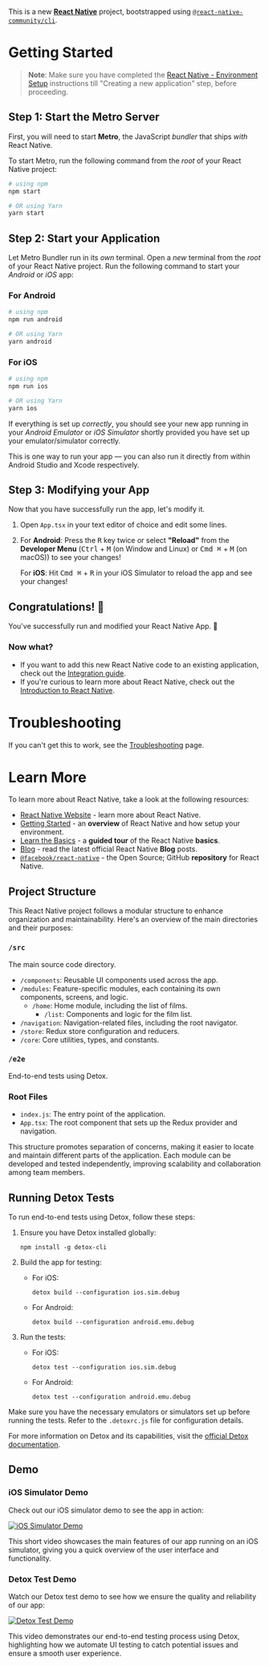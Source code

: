 This is a new [**React Native**](https://reactnative.dev) project, bootstrapped using [`@react-native-community/cli`](https://github.com/react-native-community/cli).

# Getting Started

>**Note**: Make sure you have completed the [React Native - Environment Setup](https://reactnative.dev/docs/environment-setup) instructions till "Creating a new application" step, before proceeding.

## Step 1: Start the Metro Server

First, you will need to start **Metro**, the JavaScript _bundler_ that ships _with_ React Native.

To start Metro, run the following command from the _root_ of your React Native project:

```bash
# using npm
npm start

# OR using Yarn
yarn start
```

## Step 2: Start your Application

Let Metro Bundler run in its _own_ terminal. Open a _new_ terminal from the _root_ of your React Native project. Run the following command to start your _Android_ or _iOS_ app:

### For Android

```bash
# using npm
npm run android

# OR using Yarn
yarn android
```

### For iOS

```bash
# using npm
npm run ios

# OR using Yarn
yarn ios
```

If everything is set up _correctly_, you should see your new app running in your _Android Emulator_ or _iOS Simulator_ shortly provided you have set up your emulator/simulator correctly.

This is one way to run your app — you can also run it directly from within Android Studio and Xcode respectively.

## Step 3: Modifying your App

Now that you have successfully run the app, let's modify it.

1. Open `App.tsx` in your text editor of choice and edit some lines.
2. For **Android**: Press the <kbd>R</kbd> key twice or select **"Reload"** from the **Developer Menu** (<kbd>Ctrl</kbd> + <kbd>M</kbd> (on Window and Linux) or <kbd>Cmd ⌘</kbd> + <kbd>M</kbd> (on macOS)) to see your changes!

   For **iOS**: Hit <kbd>Cmd ⌘</kbd> + <kbd>R</kbd> in your iOS Simulator to reload the app and see your changes!

## Congratulations! :tada:

You've successfully run and modified your React Native App. :partying_face:

### Now what?

- If you want to add this new React Native code to an existing application, check out the [Integration guide](https://reactnative.dev/docs/integration-with-existing-apps).
- If you're curious to learn more about React Native, check out the [Introduction to React Native](https://reactnative.dev/docs/getting-started).

# Troubleshooting

If you can't get this to work, see the [Troubleshooting](https://reactnative.dev/docs/troubleshooting) page.

# Learn More

To learn more about React Native, take a look at the following resources:

- [React Native Website](https://reactnative.dev) - learn more about React Native.
- [Getting Started](https://reactnative.dev/docs/environment-setup) - an **overview** of React Native and how setup your environment.
- [Learn the Basics](https://reactnative.dev/docs/getting-started) - a **guided tour** of the React Native **basics**.
- [Blog](https://reactnative.dev/blog) - read the latest official React Native **Blog** posts.
- [`@facebook/react-native`](https://github.com/facebook/react-native) - the Open Source; GitHub **repository** for React Native.



## Project Structure

This React Native project follows a modular structure to enhance organization and maintainability. Here's an overview of the main directories and their purposes:

### `/src`
The main source code directory.

- `/components`: Reusable UI components used across the app.
- `/modules`: Feature-specific modules, each containing its own components, screens, and logic.
  - `/home`: Home module, including the list of films.
    - `/list`: Components and logic for the film list.
- `/navigation`: Navigation-related files, including the root navigator.
- `/store`: Redux store configuration and reducers.
- `/core`: Core utilities, types, and constants.

### `/e2e`
End-to-end tests using Detox.

### Root Files
- `index.js`: The entry point of the application.
- `App.tsx`: The root component that sets up the Redux provider and navigation.

This structure promotes separation of concerns, making it easier to locate and maintain different parts of the application. Each module can be developed and tested independently, improving scalability and collaboration among team members.


## Running Detox Tests

To run end-to-end tests using Detox, follow these steps:

1. Ensure you have Detox installed globally:
   ```
   npm install -g detox-cli
   ```

2. Build the app for testing:
   - For iOS:
     ```
     detox build --configuration ios.sim.debug
     ```
   - For Android:
     ```
     detox build --configuration android.emu.debug
     ```

3. Run the tests:
   - For iOS:
     ```
     detox test --configuration ios.sim.debug
     ```
   - For Android:
     ```
     detox test --configuration android.emu.debug
     ```

Make sure you have the necessary emulators or simulators set up before running the tests. Refer to the `.detoxrc.js` file for configuration details.

For more information on Detox and its capabilities, visit the [official Detox documentation](https://wix.github.io/Detox/).


## Demo

### iOS Simulator Demo

Check out our iOS simulator demo to see the app in action:

[![iOS Simulator Demo](https://img.youtube.com/vi/5uaLKH8eDT0/0.jpg)](https://youtube.com/shorts/5uaLKH8eDT0?feature=share)

This short video showcases the main features of our app running on an iOS simulator, giving you a quick overview of the user interface and functionality.

### Detox Test Demo

Watch our Detox test demo to see how we ensure the quality and reliability of our app:

[![Detox Test Demo](https://img.youtube.com/vi/A24aKIIfHhU/0.jpg)](https://youtu.be/A24aKIIfHhU)

This video demonstrates our end-to-end testing process using Detox, highlighting how we automate UI testing to catch potential issues and ensure a smooth user experience.

